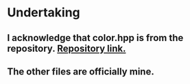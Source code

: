 # Undertaking
## I acknowledge that color.hpp is from the repository. [**Repository link.**](https://github.com/aafulei/color-console)
## The other files are officially mine.
